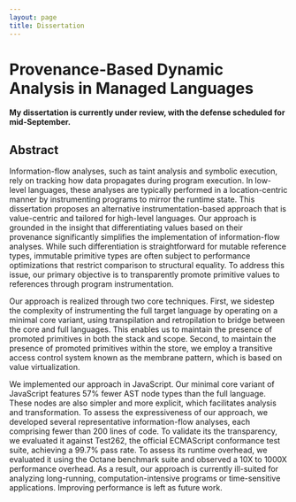 ```yaml
---
layout: page
title: Dissertation
---
```


# Provenance-Based Dynamic Analysis in Managed Languages

**My dissertation is currently under review, with the defense scheduled for mid-September.**

## Abstract

Information-flow analyses, such as taint analysis and symbolic execution, rely on tracking how data propagates during program execution. In low-level languages, these analyses are typically performed in a location-centric manner by instrumenting programs to mirror the runtime state. This dissertation proposes an alternative instrumentation-based approach that is value-centric and tailored for high-level languages. Our approach is grounded in the insight that differentiating values based on their provenance significantly simplifies the implementation of information-flow analyses. While such differentiation is straightforward for mutable reference types, immutable primitive types are often subject to performance optimizations that restrict comparison to structural equality. To address this issue, our primary objective is to transparently promote primitive values to references through program instrumentation.

Our approach is realized through two core techniques. First, we sidestep the complexity of instrumenting the full target language by operating on a minimal core variant, using transpilation and retropilation to bridge between the core and full languages. This enables us to maintain the presence of promoted primitives in both the stack and scope. Second, to maintain the presence of promoted primitives within the store, we employ a transitive access control system known as the membrane pattern, which is based on value virtualization.

We implemented our approach in JavaScript. Our minimal core variant of JavaScript features 57% fewer AST node types than the full language. These nodes are also simpler and more explicit, which facilitates analysis and transformation. To assess the expressiveness of our approach, we developed several representative information-flow analyses, each comprising fewer than 200 lines of code. To validate its the transparency, we evaluated it against Test262, the official ECMAScript conformance test suite, achieving a 99.7% pass rate. To assess its runtime overhead, we evaluated it using the Octane benchmark suite and observed a 10X to 1000X performance overhead. As a result, our approach is currently ill-suited for analyzing long-running, computation-intensive programs or time-sensitive applications. Improving performance is left as future work.
